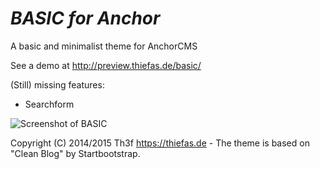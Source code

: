 *BASIC for Anchor*
=====================

A basic and minimalist theme for AnchorCMS

See a demo at http://preview.thiefas.de/basic/

(Still) missing features:

- Searchform

![Screenshot of BASIC](http://preview.thiefas.de/thumbs/basic_preview.png)

Copyright (C) 2014/2015 Th3f https://thiefas.de - The theme is based on "Clean Blog" by Startbootstrap.
